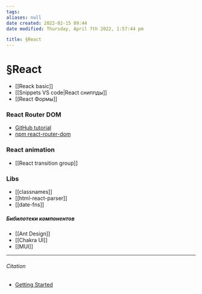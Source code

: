 ```yaml
---
tags: 
aliases: null
date created: 2022-02-15 09:44
date modified: Thursday, April 7th 2022, 1:57:44 pm

title: §React
---
```


# §React

- [[Reack basic]]
- [[Snippets VS code|React сниппды]]
- [[React Формы]]

### React Router DOM


- [GitHub tutorial](https://github.com/remix-run/react-router/blob/main/docs/getting-started/tutorial.md)
- [npm react-router-dom](https://www.npmjs.com/package/react-router-dom)

### React animation

- [[React transition group]]

### Libs

- [[classnames]]
- [[html-react-parser]]
- [[date-fns]]

##### Бибилотеки компонентов

- [[Ant Design]]
- [[Chakra UI]]
- [[MUI]]

---

###### Citation

- [Getting Started](https://reactjs.org/docs/getting-started.html)
